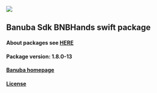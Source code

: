 [![](https://www.banuba.com/hubfs/Banuba_November2018/Images/Banuba%20SDK.png)](https://docs.banuba.com/face-ar-sdk-v1/ios/ios_overview)

## Banuba Sdk BNBHands swift package

#### About packages see [HERE](https://docs.banuba.com/face-ar-sdk-v1/ios/ios_packages)

#### Package version: **1.8.0-13**

#### **[Banuba homepage](https://banuba.com)**

#### **[License](https://www.banuba.com/terms)**
